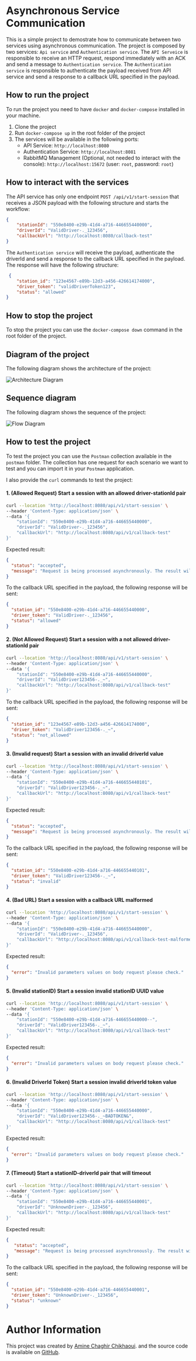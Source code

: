 # Asynchronous Service Communication

This is a simple project to demostrate how to communicate between two services using asynchronous communication. The project is composed by two services: `Api service` and `Authentication service`. 
The `API Serveice` is responsible to receive an HTTP request, respond immediately with an ACK and send a message to `Authentication service`. 
The `Authentication service` is responsible to authenticate the payload received from API service and send a response to a callback URL specified in the payload.

## How to run the project

To run the project you need to have `docker` and `docker-compose` installed in your machine.

1. Clone the project
2. Run `docker-compose up` in the root folder of the project
3. The services will be available in the following ports:
    - API Service: `http://localhost:8080`
    - Authentication Service: `http://localhost:8081`
    - RabbitMQ Management (Optional, not needed to interact with the console): `http://localhost:15672` (user: `root`, password: `root`)

## How to interact with the services

The API service has only one endpoint `POST /api/v1/start-session` that receives a JSON payload with the following structure and starts the workflow:

```json
{
    "stationId": "550e8400-e29b-41d4-a716-446655440000",
    "driverId": "ValidDriver-._123456",
    "callbackUrl": "http://localhost:8080/callback-test"
}
```

The `Authentication service` will receive the payload, authenticate the driverId and send a response to the callback URL specified in the payload. The response will have the following structure:

```json
 {
    "station_id": "123e4567-e89b-12d3-a456-426614174000",
    "driver_token": "validDriverToken123",
    "status": "allowed"
}
```

## How to stop the project

To stop the project you can use the `docker-compose down` command in the root folder of the project.

## Diagram of the project

The following diagram shows the architecture of the project:

![Architecture Diagram](./media/Asynchronous%20communication.png)

## Sequence diagram

The following diagram shows the sequence of the project:

![Flow Diagram](./media/Sequence%20Diagram.png)

## How to test the project

To test the project you can use the `Postman` collection available in the `postman` folder. The collection has one request for each scenario we want to test and you can import it in your `Postman` application.

I also provide the `curl` commands to test the project:

#### 1. (Allowed Request) Start a session with an allowed driver-stationId pair

```bash
curl --location 'http://localhost:8080/api/v1/start-session' \
--header 'Content-Type: application/json' \
--data '{
    "stationId": "550e8400-e29b-41d4-a716-446655440000",
    "driverId": "ValidDriver-._123456",
    "callbackUrl": "http://localhost:8080/api/v1/callback-test"
}'
```
Expected result:

```json
{
  "status": "accepted",
  "message": "Request is being processed asynchronously. The result will be sent to the provided callback URL."
}
```
To the callback URL specified in the payload, the following response will be sent:

```json
{
  "station_id": "550e8400-e29b-41d4-a716-446655440000",
  "driver_token": "ValidDriver-._123456",
  "status": "allowed"
}
```

#### 2. (Not Allowed Request) Start a session with a not allowed driver-stationId pair

```bash
curl --location 'http://localhost:8080/api/v1/start-session' \
--header 'Content-Type: application/json' \
--data '{
    "stationId": "550e8400-e29b-41d4-a716-446655440000",
    "driverId": "ValidDriver123456-._~",
    "callbackUrl": "http://localhost:8080/api/v1/callback-test"
}'
```

To the callback URL specified in the payload, the following response will be sent:

```json
{
  "station_id": "123e4567-e89b-12d3-a456-426614174000",
  "driver_token": "ValidDriver123456-._~",
  "status": "not_allowed"
}
```

#### 3. (Invalid request) Start a session with an invalid driverId value

```bash
curl --location 'http://localhost:8080/api/v1/start-session' \
--header 'Content-Type: application/json' \
--data '{
    "stationId": "550e8400-e29b-41d4-a716-446655440101",
    "driverId": "ValidDriver123456-._~",
    "callbackUrl": "http://localhost:8080/api/v1/callback-test"
}'
```
Expected result:

```json
{
  "status": "accepted",
  "message": "Request is being processed asynchronously. The result will be sent to the provided callback URL."
}
```
To the callback URL specified in the payload, the following response will be sent:

```json
{
  "station_id": "550e8400-e29b-41d4-a716-446655440101",
  "driver_token": "ValidDriver123456-._~",
  "status": "invalid"
}
```

#### 4. (Bad URL) Start a session with a callback URL malformed

```bash
curl --location 'http://localhost:8080/api/v1/start-session' \
--header 'Content-Type: application/json' \
--data '{
    "stationId": "550e8400-e29b-41d4-a716-446655440000",
    "driverId": "ValidDriver-._123456",
    "callbackUrl": "http://localhost:8080/api/v1/callback-test-malformed"
}'
```
Expected result:

```json
{
  "error": "Invalid parameters values on body request please check."
}
```


#### 5. (Invalid stationID) Start a session invalid stationID UUID value

```bash
curl --location 'http://localhost:8080/api/v1/start-session' \
--header 'Content-Type: application/json' \
--data '{
    "stationId": "550e8400-e29b-41d4-a716-446655440000--",
    "driverId": "ValidDriver123456-._~",
    "callbackUrl": "http://localhost:8080/api/v1/callback-test"
}'
```
Expected result:
```json
{
  "error": "Invalid parameters values on body request please check."
}
```

#### 6. (Invalid DriverId Token) Start a session invalid driverId token value

```bash
curl --location 'http://localhost:8080/api/v1/start-session' \
--header 'Content-Type: application/json' \
--data '{
    "stationId": "550e8400-e29b-41d4-a716-446655440000",
    "driverId": "ValidDriver123456-._~BADTOKEN&",
    "callbackUrl": "http://localhost:8080/api/v1/callback-test"
}'
```

Expected result:
```json
{
  "error": "Invalid parameters values on body request please check."
}
```

#### 7. (Timeout) Start a stationID-driverId pair that will timeout

```bash
curl --location 'http://localhost:8080/api/v1/start-session' \
--header 'Content-Type: application/json' \
--data '{
    "stationId": "550e8400-e29b-41d4-a716-446655440001",
    "driverId": "UnknownDriver-._123456",
    "callbackUrl": "http://localhost:8080/api/v1/callback-test"
}'
```

Expected result:
```json
{
   "status": "accepted",
   "message": "Request is being processed asynchronously. The result will be sent to the provided callback URL."
}
```

To the callback URL specified in the payload, the following response will be sent:

```json
{
  "station_id": "550e8400-e29b-41d4-a716-446655440001",
  "driver_token": "UnknownDriver-._123456",
  "status": "unknown"
}
```

# Author Information

This project was created by [Amine Chaghir Chikhaoui](
https://www.linkedin.com/in/amine-chaghir-chikhaoui/).
and the source code is available on [GitHub](
https://github.com/achaghirc/async-service-communication.git
).
